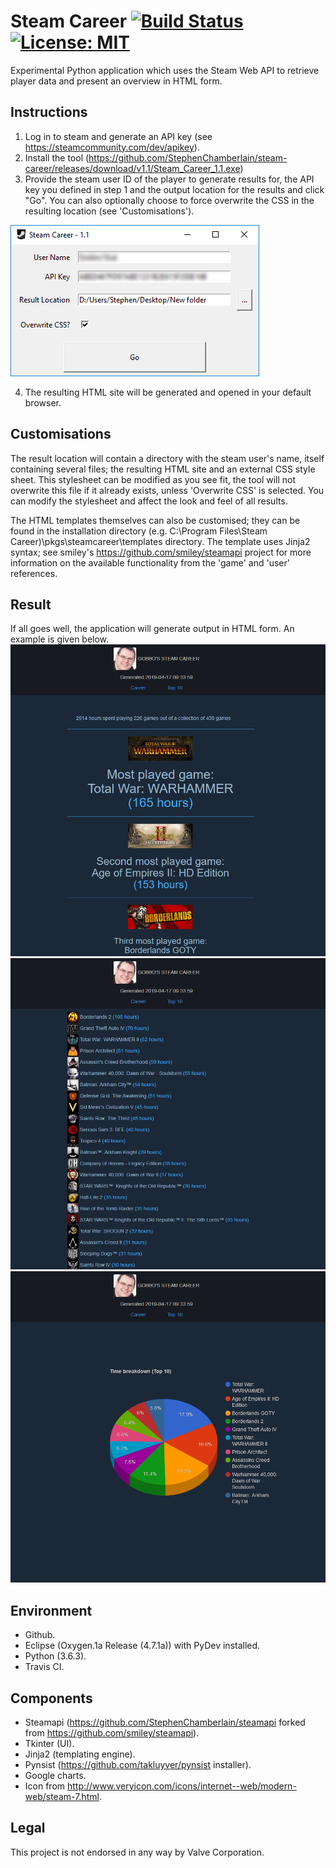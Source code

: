 Steam Career [![Build Status](https://travis-ci.com/StephenChamberlain/steam-career.svg?branch=master)](https://travis-ci.com/StephenChamberlain/steam-career) [![License: MIT](https://img.shields.io/badge/License-MIT-yellow.svg)](https://opensource.org/licenses/MIT)
========
Experimental Python application which uses the Steam Web API to retrieve player data and present an overview in HTML 
form.

## Instructions
1. Log in to steam and generate an API key (see https://steamcommunity.com/dev/apikey).
2. Install the tool (https://github.com/StephenChamberlain/steam-career/releases/download/v1.1/Steam_Career_1.1.exe)
3. Provide the steam user ID of the player to generate results for, the API key you
defined in step 1 and the output location for the results and click "Go". You can
also optionally choose to force overwrite the CSS in the resulting location (see 
'Customisations').

![User interface](/docs/ui.png?raw=true)  

4. The resulting HTML site will be generated and opened in your default browser.

## Customisations
The result location will contain a directory with the steam user's name, itself 
containing several files; the resulting HTML site and an external CSS style 
sheet. This stylesheet can be modified as you see fit, the tool will not overwrite 
this file if it already exists, unless 'Overwrite CSS' is selected. You can modify the
stylesheet and affect the look and feel of all results.

The HTML templates themselves can also be customised; they can be found in the installation
directory (e.g. C:\Program Files\Steam Career)\pkgs\steamcareer\templates directory.
The template uses Jinja2 syntax; see smiley's https://github.com/smiley/steamapi 
project for more information on the available functionality from the 'game' and
'user' references.

## Result
If all goes well, the application will generate output in HTML form. 
An example is given below.
![Resulting HTML file](/docs/result1.png?raw=true)
![Resulting HTML file](/docs/result2.png?raw=true)
![Resulting HTML file](/docs/result3.png?raw=true)

## Environment
- Github.
- Eclipse (Oxygen.1a Release (4.7.1a)) with PyDev installed.
- Python (3.6.3).
- Travis CI.

## Components
- Steamapi (https://github.com/StephenChamberlain/steamapi forked from https://github.com/smiley/steamapi).
- Tkinter (UI).
- Jinja2 (templating engine).
- Pynsist (https://github.com/takluyver/pynsist installer).
- Google charts.
- Icon from http://www.veryicon.com/icons/internet--web/modern-web/steam-7.html.

## Legal
This project is not endorsed in any way by Valve Corporation.
